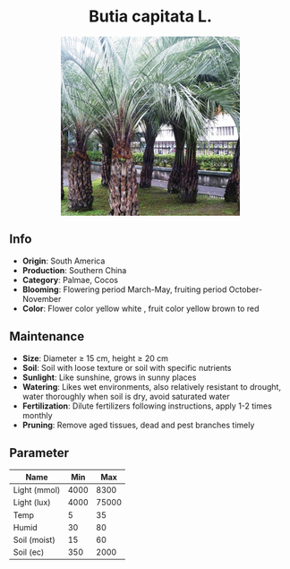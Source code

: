 <h1 align='center'>Butia capitata L.</h1>
<p align="center">
    <img 
        align='center'
        width='320'
        src="../images/butia capitata l.png" 
        alt='Butia capitata L.' />
</p>

## Info

 - **Origin**: South America
 - **Production**: Southern China
 - **Category**: Palmae, Cocos
 - **Blooming**: Flowering period March-May, fruiting period October-November
 - **Color**: Flower color yellow white , fruit color yellow brown to red

## Maintenance

 - **Size**: Diameter ≥ 15 cm, height ≥ 20 cm
 - **Soil**: Soil with loose texture or soil with specific nutrients
 - **Sunlight**: Like sunshine, grows in sunny places
 - **Watering**: Likes wet environments, also relatively resistant to drought, water thoroughly when soil is dry, avoid saturated water
 - **Fertilization**: Dilute fertilizers following instructions, apply 1-2 times monthly
 - **Pruning**: Remove aged tissues, dead and pest branches timely

## Parameter

| Name         | Min  | Max   |
|--------------|------|-------|
| Light (mmol) | 4000 | 8300  |
| Light (lux)  | 4000 | 75000 |
| Temp         | 5    | 35    |
| Humid        | 30   | 80    |
| Soil (moist) | 15   | 60    |
| Soil (ec)    | 350  | 2000  |